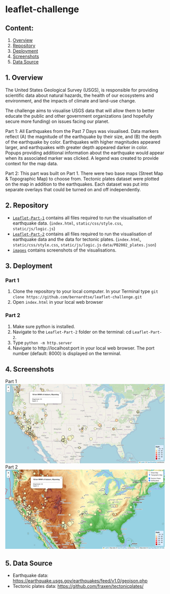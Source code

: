# leaflet-challenge

## Content:
1. [Overview](#1-overview)
2. [Repository](#2-repository)
3. [Deployment](#3-deployment)
4. [Screenshots](#4-screenshots)
5. [Data Source](#5-data-source)

## 1. Overview
The United States Geological Survey (USGS), is responsible for providing scientific data about natural hazards, the health of our ecosystems and environment, and the impacts of climate and land-use change.

The challenge aims to visualise USGS data that will allow them to better educate the public and other government organizations (and hopefully secure more funding) on issues facing our planet.

Part 1: All Earthquakes from the Past 7 Days was visualised. Data markers reflect (A) the magnitude of the earthquake by their size, and (B) the depth of the earthquake by color. Earthquakes with higher magnitudes appeared larger, and earthquakes with greater depth appeared darker in color. Popups providing additional information about the earthquake would appear when its associated marker was clicked. A legend was created to provide context for the map data.


Part 2: This part was built on  Part 1. There were two base maps (Street Map & Topographic Map) to choose from. Tectonic plates dataset were plotted on the map in addition to the earthquakes. Each dataset was put into separate overlays that could be turned on and off independently.


## 2. Repository
- [`Leaflet-Part-1`](Leaflet-Part-1) contains all files required to run the visualisation of earthquake data. (`index.html`, `static/css/style.css`, `static/js/logic.js`)
- [`Leaflet-Part-2`](Leaflet-Part-2) contains all files required to run the visualisation of earthquake data and the data for tectonic plates. (`index.html`, `static/css/style.css`, `static/js/logic.js` `data/PB2002_plates.json`)
- [`images`](images) contains screenshots of the visualisations. 

## 3. Deployment
### Part 1
1. Clone the repository to your local computer. In your Terminal type `git clone https://github.com/bernardtse/leaflet-challenge.git`
2. Open `index.html` in your local web browser

### Part 2
1. Make sure python is installed.
2. Navigate to the `Leaflet-Part-2` folder on the terminal: cd `Leaflet-Part-2`.
3. Type `python -m http.server`
4. Navigate to http://localhost:port in your local web browser. The port number (default: 8000) is displayed on the terminal. 

## 4. Screenshots
Part 1
![Part 1](images/part1.png)
Part 2
![Part 2](images/part2.png)

## 5. Data Source
- Earthquake data: https://earthquake.usgs.gov/earthquakes/feed/v1.0/geojson.php
- Tectonic plates data: https://github.com/fraxen/tectonicplates/


